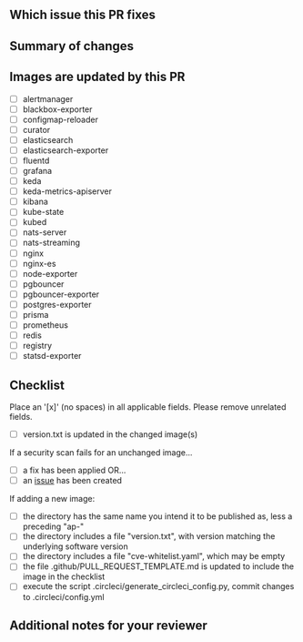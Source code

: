 <!--
Thank you for contributing to astronomer/ap-vendor!

When you push to any branch, CI will run:
- build all images
- security scan all images

When your change is merged to main:
- build all images
- security scan all images
- any images where the version is not published to Dockerhub, then publish
-->

## Which issue this PR fixes

<!-- if applicable, otherwise just delete the header -->

## Summary of changes

<!-- required -->

## Images are updated by this PR

<!-- required -->

- [ ] alertmanager
- [ ] blackbox-exporter
- [ ] configmap-reloader
- [ ] curator
- [ ] elasticsearch
- [ ] elasticsearch-exporter
- [ ] fluentd
- [ ] grafana
- [ ] keda
- [ ] keda-metrics-apiserver
- [ ] kibana
- [ ] kube-state
- [ ] kubed
- [ ] nats-server
- [ ] nats-streaming
- [ ] nginx
- [ ] nginx-es
- [ ] node-exporter
- [ ] pgbouncer
- [ ] pgbouncer-exporter
- [ ] postgres-exporter
- [ ] prisma
- [ ] prometheus
- [ ] redis
- [ ] registry
- [ ] statsd-exporter

## Checklist

<!-- required -->

Place an '[x]' (no spaces) in all applicable fields. Please remove unrelated fields.

- [ ] version.txt is updated in the changed image(s)

If a security scan fails for an unchanged image...

- [ ] a fix has been applied OR...
- [ ] an [issue](<!-- link to the issue -->) has been created

<!--
Please give it a shot to fix any security issue, even if unrelated to your change.
-->

If adding a new image:

- [ ] the directory has the same name you intend it to be published as, less a preceding "ap-"
- [ ] the directory includes a file "version.txt", with version matching the underlying software version
- [ ] the directory includes a file "cve-whitelist.yaml", which may be empty
- [ ] the file .github/PULL_REQUEST_TEMPLATE.md is updated to include the image in the checklist
- [ ] execute the script .circleci/generate_circleci_config.py, commit changes to .circleci/config.yml

## Additional notes for your reviewer
